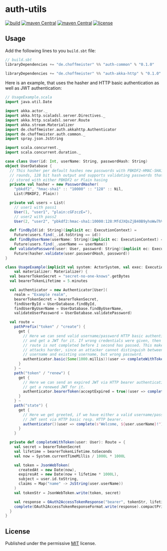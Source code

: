 # auth-utils

[![build](https://img.shields.io/circleci/project/choffmeister/auth-utils.svg)](https://circleci.com/gh/choffmeister/auth-utils)
[![maven Central](https://img.shields.io/maven-central/v/de.choffmeister/auth-common.svg)](http://search.maven.org/#search%7Cgav%7C1%7Cg%3A%22de.choffmeister%22%20AND%20a%3A%22auth-common_2.11%22)
[![maven Central](https://img.shields.io/maven-central/v/de.choffmeister/auth-akka-http.svg)](http://search.maven.org/#search%7Cgav%7C1%7Cg%3A%22de.choffmeister%22%20AND%20a%3A%22auth-akka-http_2.11%22)
[![license](http://img.shields.io/badge/license-MIT-lightgrey.svg)](http://opensource.org/licenses/MIT)

## Usage

Add the following lines to you `build.sbt` file:

~~~ scala
// build.sbt
libraryDependencies += "de.choffmeister" %% "auth-common" % "0.1.0"

libraryDependencies += "de.choffmeister" %% "auth-akka-http" % "0.1.0"
~~~

Here is an example, that uses the hasher and HTTP basic authentication as well as JWT authentication:

~~~ scala
// UsageExample.scala
import java.util.Date

import akka.actor._
import akka.http.scaladsl.server.Directives._
import akka.http.scaladsl.server.Route
import akka.stream.Materializer
import de.choffmeister.auth.akkahttp.Authenticator
import de.choffmeister.auth.common._
import spray.json.JsString

import scala.concurrent._
import scala.concurrent.duration._

case class User(id: Int, userName: String, passwordHash: String)
object UserDatabase {
  // This hasher per default hashes new passwords with PBKDF2-HMAC-SHA1, 10000
  // rounds, 128 bit hash output and supports validating passwords that were
  // stored with either PBKDF2 or Plain hasing
  private val hasher = new PasswordHasher(
    "pbkdf2", "hmac-sha1" :: "10000" :: "128" :: Nil,
    List(PBKDF2, Plain))

  private val users = List(
    // user1 with pass1
    User(1, "user1", "plain:cGFzczE="),
    // user2 with pass2
    User(2, "user2", "pbkdf2:hmac-sha1:10000:128:MfdJXQsZjB40B9yhoWw7hVkNkAK9qd4Dt5y1JTPaRDw=:gxnD5GLjZljqp9ybgpFlvQ=="))

  def findById(id: String)(implicit ec: ExecutionContext) =
    Future(users.find(_.id.toString == id))
  def findByUserName(userName: String)(implicit ec: ExecutionContext) =
    Future(users.find(_.userName == userName))
  def validatePassword(user: User, password: String)(implicit ec: ExecutionContext) =
    Future(hasher.validate(user.passwordHash, password))
}

class UsageExample(implicit val system: ActorSystem, val exec: ExecutionContext,
    val materializer: Materializer) {
  val bearerTokenSecret = "secret-no-one-knows".getBytes
  val bearerTokenLifetime = 5.minutes

  val authenticator = new Authenticator[User](
    realm = "Example realm",
    bearerTokenSecret = bearerTokenSecret,
    findUserById = UserDatabase.findById,
    findUserByUserName = UserDatabase.findByUserName,
    validateUserPassword = UserDatabase.validatePassword)

  val route =
    pathPrefix("token" / "create") {
      get {
        // Here we can send valid username/password HTTP basic authentication
        // and get a JWT for it. If wrong credentials were given, then this
        // route is not completed before 1 second has passed. This makes timing
        // attacks harder, since an attacker cannot distinguish between wrong
        // username and existing username, but wrong password.
        authenticator.basic(Some(1000.millis))(user => completeWithToken(user))
      }
    } ~
    path("token" / "renew") {
      get {
        // Here we can send an expired JWT via HTTP bearer authentication and
        // get a renewed JWT for it.
        authenticator.bearerToken(acceptExpired = true)(user => completeWithToken(user))
      }
    } ~
    path("state") {
      get {
        // Here we get greeted, if we have either a valid username/password or
        // JWT sent via HTTP basic resp. HTTP bearer.
        authenticator()(user => complete(s"Welcome, ${user.userName}!"))
      }
    }

  private def completeWithToken(user: User): Route = {
    val secret = bearerTokenSecret
    val lifetime = bearerTokenLifetime.toSeconds
    val now = System.currentTimeMillis / 1000L * 1000L

    val token = JsonWebToken(
      createdAt = new Date(now),
      expiresAt = new Date(now + lifetime * 1000L),
      subject = user.id.toString,
      claims = Map("name" -> JsString(user.userName))
    )
    val tokenStr = JsonWebToken.write(token, secret)

    val response = OAuth2AccessTokenResponse("bearer", tokenStr, lifetime)
    complete(OAuth2AccessTokenResponseFormat.write(response).compactPrint)
  }
}
~~~

## License

Published under the permissive [MIT](http://opensource.org/licenses/MIT) license.

